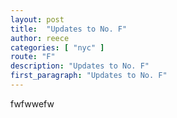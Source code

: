 ```yaml
---
layout: post
title:  "Updates to No. F"
author: reece
categories: [ "nyc" ]
route: "F"
description: "Updates to No. F"
first_paragraph: "Updates to No. F"
---
```


fwfwwefw
